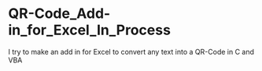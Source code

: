 # QR-Code_Add-in_for_Excel_In_Process
I try to make an add in for Excel to convert any text into a QR-Code in C and VBA
